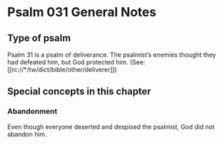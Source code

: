 # Psalm 031 General Notes
## Type of psalm

Psalm 31 is a psalm of deliverance. The psalmist’s enemies thought they had defeated him, but God protected him. (See: [[rc://*/tw/dict/bible/other/deliverer]])

## Special concepts in this chapter

### Abandonment
Even though everyone deserted and despised the psalmist, God did not abandon him.